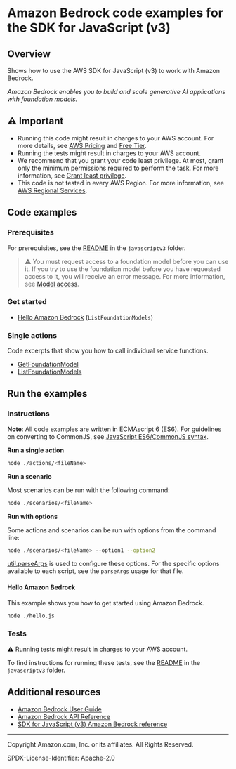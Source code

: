 # Amazon Bedrock code examples for the SDK for JavaScript (v3)

## Overview

Shows how to use the AWS SDK for JavaScript (v3) to work with Amazon Bedrock.

<!--custom.overview.start-->
<!--custom.overview.end-->

_Amazon Bedrock enables you to build and scale generative AI applications with foundation models._

## ⚠ Important

* Running this code might result in charges to your AWS account. For more details, see [AWS Pricing](https://aws.amazon.com/pricing/) and [Free Tier](https://aws.amazon.com/free/).
* Running the tests might result in charges to your AWS account.
* We recommend that you grant your code least privilege. At most, grant only the minimum permissions required to perform the task. For more information, see [Grant least privilege](https://docs.aws.amazon.com/IAM/latest/UserGuide/best-practices.html#grant-least-privilege).
* This code is not tested in every AWS Region. For more information, see [AWS Regional Services](https://aws.amazon.com/about-aws/global-infrastructure/regional-product-services).

<!--custom.important.start-->
<!--custom.important.end-->

## Code examples

### Prerequisites

For prerequisites, see the [README](../../README.md#Prerequisites) in the `javascriptv3` folder.


<!--custom.prerequisites.start-->

> ⚠ You must request access to a foundation model before you can use it. If you try to use the foundation model before you have requested access to it, you will receive an error message. For more information, see [Model access](https://docs.aws.amazon.com/bedrock/latest/userguide/model-access.html).

<!--custom.prerequisites.end-->

### Get started

- [Hello Amazon Bedrock](hello.js) (`ListFoundationModels`)


### Single actions

Code excerpts that show you how to call individual service functions.

- [GetFoundationModel](actions/get-foundation-model.js)
- [ListFoundationModels](actions/list-foundation-models.js)


<!--custom.examples.start-->
<!--custom.examples.end-->

## Run the examples

### Instructions

**Note**: All code examples are written in ECMAscript 6 (ES6). For guidelines on converting to CommonJS, see
[JavaScript ES6/CommonJS syntax](https://docs.aws.amazon.com/sdk-for-javascript/v3/developer-guide/sdk-examples-javascript-syntax.html).

**Run a single action**

```bash
node ./actions/<fileName>
```

**Run a scenario**

Most scenarios can be run with the following command:
```bash
node ./scenarios/<fileName>
```

**Run with options**

Some actions and scenarios can be run with options from the command line:
```bash
node ./scenarios/<fileName> --option1 --option2
```
[util.parseArgs](https://nodejs.org/api/util.html#utilparseargsconfig) is used to configure
these options. For the specific options available to each script, see the `parseArgs` usage
for that file.

<!--custom.instructions.start-->
<!--custom.instructions.end-->

#### Hello Amazon Bedrock

This example shows you how to get started using Amazon Bedrock.

```bash
node ./hello.js
```


### Tests

⚠ Running tests might result in charges to your AWS account.


To find instructions for running these tests, see the [README](../../README.md#Tests)
in the `javascriptv3` folder.



<!--custom.tests.start-->
<!--custom.tests.end-->

## Additional resources

- [Amazon Bedrock User Guide](https://docs.aws.amazon.com/bedrock/latest/userguide/what-is-bedrock.html)
- [Amazon Bedrock API Reference](https://docs.aws.amazon.com/bedrock/latest/APIReference/welcome.html)
- [SDK for JavaScript (v3) Amazon Bedrock reference](https://docs.aws.amazon.com/AWSJavaScriptSDK/v3/latest/client/bedrock)

<!--custom.resources.start-->
<!--custom.resources.end-->

---

Copyright Amazon.com, Inc. or its affiliates. All Rights Reserved.

SPDX-License-Identifier: Apache-2.0